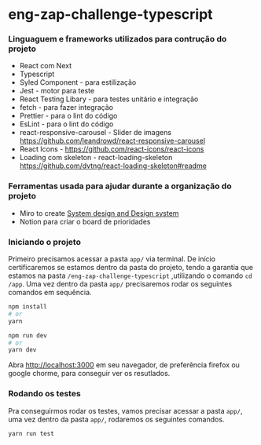 # eng-zap-challenge-typescript

### Linguaguem e frameworks utilizados para contrução do projeto

- React com Next
- Typescript
- Syled Component - para estilização
- Jest - motor para teste
- React Testing Libary - para testes unitário e integração
- fetch - para fazer integração
- Prettier - para o lint do código
- EsLint - para o lint do código
- react-responsive-carousel - Slider de imagens https://github.com/leandrowd/react-responsive-carousel
- React Icons - https://github.com/react-icons/react-icons
- Loading com skeleton  - react-loading-skeleton https://github.com/dvtng/react-loading-skeleton#readme

### Ferramentas usada para ajudar durante a organização do projeto

- Miro to create [System design and Design system](https://miro.com/app/board/o9J_l2YbSps=/)
- Notion para criar o board de prioridades

### Iniciando o projeto

Primeiro precisamos acessar a pasta `app/` via terminal. De início certificaremos se estamos dentro da pasta do projeto, tendo a garantia que estamos na pasta `/eng-zap-challenge-typescript` ,utilizando o comando `cd /app`. Uma vez dentro da pasta `app/` precisaremos rodar os seguintes comandos em sequência.

```bash
npm install
# or
yarn
```

```bash
npm run dev
# or
yarn dev
```

Abra [http://localhost:3000](http://localhost:3000) em seu navegador, de preferência firefox ou google chorme, para conseguir ver os resutlados.

### Rodando os testes

Pra conseguirmos rodar os testes, vamos precisar acessar a pasta `app/`, uma vez dentro da pasta `app/`, rodaremos os seguintes comandos.

```bash
yarn run test
```
